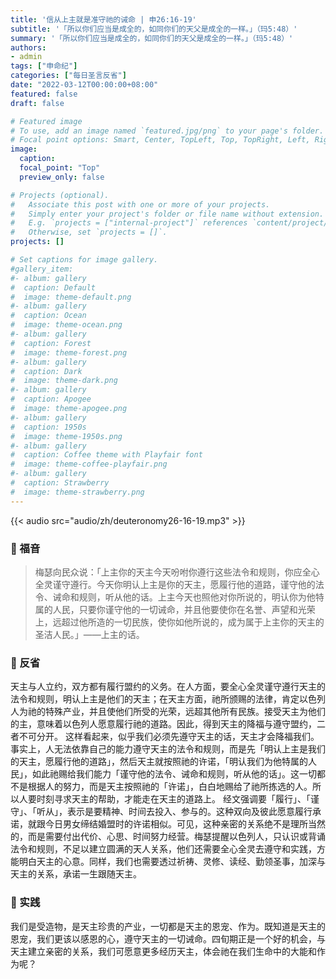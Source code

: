 ```yaml
---
title: '信从上主就是准守祂的诫命 | 申26:16-19'
subtitle: '「所以你们应当是成全的，如同你们的天父是成全的一样。」（玛5:48）'
summary: '「所以你们应当是成全的，如同你们的天父是成全的一样。」（玛5:48）'
authors:
- admin
tags: ["申命纪"]
categories: ["每日圣言反省"]
date: "2022-03-12T00:00:00+08:00"
featured: false
draft: false

# Featured image
# To use, add an image named `featured.jpg/png` to your page's folder.
# Focal point options: Smart, Center, TopLeft, Top, TopRight, Left, Right, BottomLeft, Bottom, BottomRight
image:
  caption:
  focal_point: "Top"
  preview_only: false

# Projects (optional).
#   Associate this post with one or more of your projects.
#   Simply enter your project's folder or file name without extension.
#   E.g. `projects = ["internal-project"]` references `content/project/deep-learning/index.md`.
#   Otherwise, set `projects = []`.
projects: []

# Set captions for image gallery.
#gallery_item:
#- album: gallery
#  caption: Default
#  image: theme-default.png
#- album: gallery
#  caption: Ocean
#  image: theme-ocean.png
#- album: gallery
#  caption: Forest
#  image: theme-forest.png
#- album: gallery
#  caption: Dark
#  image: theme-dark.png
#- album: gallery
#  caption: Apogee
#  image: theme-apogee.png
#- album: gallery
#  caption: 1950s
#  image: theme-1950s.png
#- album: gallery
#  caption: Coffee theme with Playfair font
#  image: theme-coffee-playfair.png
#- album: gallery
#  caption: Strawberry
#  image: theme-strawberry.png
---
```


{{< audio src="audio/zh/deuteronomy26-16-19.mp3" >}}

### :love_letter: 福音
> 梅瑟向民众说：「上主你的天主今天吩咐你遵行这些法令和规则，你应全心全灵谨守遵行。今天你明认上主是你的天主，愿履行他的道路，谨守他的法令、诫命和规则，听从他的话。上主今天也照他对你所说的，明认你为他特属的人民，只要你谨守他的一切诫命，并且他要使你在名誉、声望和光荣上，远超过他所造的一切民族，使你如他所说的，成为属于上主你的天主的圣洁人民。」——上主的话。

### :speech_balloon: 反省
天主与人立约，双方都有履行盟约的义务。在人方面，要全心全灵谨守遵行天主的法令和规则，明认上主是他们的天主；在天主方面，祂所颁赐的法律，肯定以色列人为祂的特殊产业，并且使他们所受的光荣，远超其他所有民族。接受天主为他们的主，意味着以色列人愿意履行祂的道路。因此，得到天主的降福与遵守盟约，二者不可分开。
这样看起来，似乎我们必须先遵守天主的话，天主才会降福我们。事实上，人无法依靠自己的能力遵守天主的法令和规则，而是先「明认上主是我们的天主，愿履行他的道路」，然后天主就按照祂的许诺，「明认我们为他特属的人民」，如此祂赐给我们能力「谨守他的法令、诫命和规则，听从他的话」。这一切都不是根据人的努力，而是天主按照祂的「许诺」，白白地赐给了祂所拣选的人。所以人要时刻寻求天主的帮助，才能走在天主的道路上。
经文强调要「履行」、「谨守」、「听从」，表示是要精神、时间去投入、参与的。这种双向及彼此愿意履行承诺，就跟今日男女缔结婚盟时的许诺相似。可见，这种亲密的关系绝不是理所当然的，而是需要付出代价、心思、时间努力经营。梅瑟提醒以色列人，只认识或背诵法令和规则，不足以建立圆满的天人关系，他们还需要全心全灵去遵守和实践，方能明白天主的心意。同样，我们也需要透过祈祷、灵修、读经、勤领圣事，加深与天主的关系，承诺一生跟随天主。

### :runner: 实践
我们是受造物，是天主珍贵的产业，一切都是天主的恩宠、作为。既知道是天主的恩宠，我们更该以感恩的心，遵守天主的一切诫命。四旬期正是一个好的机会，与天主建立亲密的关系，我们可愿意更多经历天主，体会祂在我们生命中的大能和作为呢？
